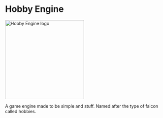 # Hobby Engine

<picture>
  <source media="(prefers-color-scheme: dark)" srcset="https://github.com/IAmCheeseman/hobby-engine/blob/main/assets/hobby-dark.png">
  <source media="(prefers-color-scheme: light)" srcset="https://github.com/IAmCheeseman/hobby-engine/blob/main/assets/hobby-light.png">
  <img alt="Hobby Engine logo" width="256px" height="256px">
</picture>

A game engine made to be simple and stuff.
Named after the type of falcon called hobbies.

